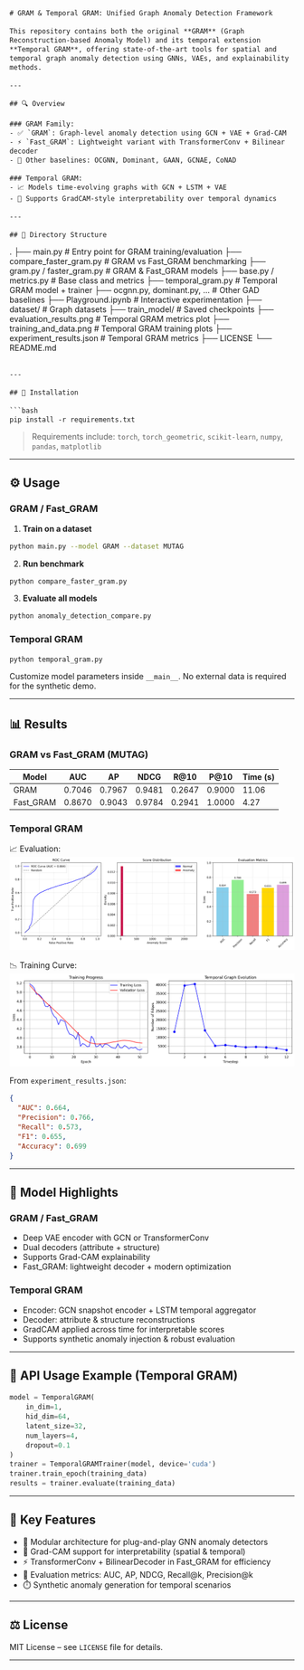 ```
# GRAM & Temporal GRAM: Unified Graph Anomaly Detection Framework

This repository contains both the original **GRAM** (Graph Reconstruction-based Anomaly Model) and its temporal extension **Temporal GRAM**, offering state-of-the-art tools for spatial and temporal graph anomaly detection using GNNs, VAEs, and explainability methods.

---

## 🔍 Overview

### GRAM Family:
- ✅ `GRAM`: Graph-level anomaly detection using GCN + VAE + Grad-CAM
- ⚡ `Fast_GRAM`: Lightweight variant with TransformerConv + Bilinear decoder
- 🧪 Other baselines: OCGNN, Dominant, GAAN, GCNAE, CoNAD

### Temporal GRAM:
- 📈 Models time-evolving graphs with GCN + LSTM + VAE
- 🎯 Supports GradCAM-style interpretability over temporal dynamics

---

## 📁 Directory Structure

```
.
├── main.py                        # Entry point for GRAM training/evaluation
├── compare_faster_gram.py        # GRAM vs Fast_GRAM benchmarking
├── gram.py / faster_gram.py      # GRAM & Fast_GRAM models
├── base.py / metrics.py          # Base class and metrics
├── temporal_gram.py              # Temporal GRAM model + trainer
├── ocgnn.py, dominant.py, ...    # Other GAD baselines
├── Playground.ipynb              # Interactive experimentation
├── dataset/                      # Graph datasets
├── train_model/                  # Saved checkpoints
├── evaluation_results.png        # Temporal GRAM metrics plot
├── training_and_data.png         # Temporal GRAM training plots
├── experiment_results.json       # Temporal GRAM metrics
├── LICENSE
└── README.md
```

---

## 🚀 Installation

```bash
pip install -r requirements.txt
```

> Requirements include: `torch`, `torch_geometric`, `scikit-learn`, `numpy`, `pandas`, `matplotlib`

---

## ⚙️ Usage

### GRAM / Fast_GRAM

1. **Train on a dataset**
```bash
python main.py --model GRAM --dataset MUTAG
```

2. **Run benchmark**
```bash
python compare_faster_gram.py
```

3. **Evaluate all models**
```bash
python anomaly_detection_compare.py
```

### Temporal GRAM

```bash
python temporal_gram.py
```

Customize model parameters inside `__main__`. No external data is required for the synthetic demo.

---

## 📊 Results

### GRAM vs Fast_GRAM (MUTAG)

| Model     | AUC    | AP     | NDCG   | R@10   | P@10   | Time (s) |
|-----------|--------|--------|--------|--------|--------|----------|
| GRAM      | 0.7046 | 0.7967 | 0.9481 | 0.2647 | 0.9000 | 11.06    |
| Fast_GRAM | 0.8670 | 0.9043 | 0.9784 | 0.2941 | 1.0000 | 4.27     |

### Temporal GRAM

📈 Evaluation:
![Evaluation Metrics](./evaluation_results.png)

📉 Training Curve:
![Training + Graph](./training_and_data.png)

From `experiment_results.json`:
```json
{
  "AUC": 0.664,
  "Precision": 0.766,
  "Recall": 0.573,
  "F1": 0.655,
  "Accuracy": 0.699
}
```

---

## 🧠 Model Highlights

### GRAM / Fast_GRAM

- Deep VAE encoder with GCN or TransformerConv
- Dual decoders (attribute + structure)
- Supports Grad-CAM explainability
- Fast_GRAM: lightweight decoder + modern optimization

### Temporal GRAM

- Encoder: GCN snapshot encoder + LSTM temporal aggregator
- Decoder: attribute & structure reconstructions
- GradCAM applied across time for interpretable scores
- Supports synthetic anomaly injection & robust evaluation

---

## 🧪 API Usage Example (Temporal GRAM)

```python
model = TemporalGRAM(
    in_dim=1,
    hid_dim=64,
    latent_size=32,
    num_layers=4,
    dropout=0.1
)
trainer = TemporalGRAMTrainer(model, device='cuda')
trainer.train_epoch(training_data)
results = trainer.evaluate(training_data)
```

---

## 📌 Key Features

- 🔧 Modular architecture for plug-and-play GNN anomaly detectors
- 🎯 Grad-CAM support for interpretability (spatial & temporal)
- ⚡ TransformerConv + BilinearDecoder in Fast_GRAM for efficiency
- 🧪 Evaluation metrics: AUC, AP, NDCG, Recall@k, Precision@k
- ⏱️ Synthetic anomaly generation for temporal scenarios

---


## ⚖️ License

MIT License – see `LICENSE` file for details.

---
```
